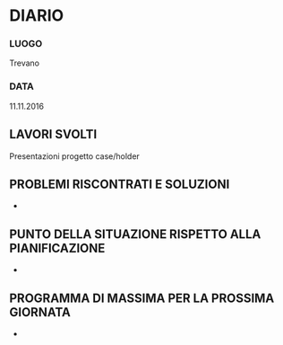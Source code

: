 # DIARIO
### LUOGO
Trevano
### DATA
11.11.2016
## LAVORI SVOLTI
Presentazioni progetto case/holder

## PROBLEMI RISCONTRATI E SOLUZIONI
-
## PUNTO DELLA SITUAZIONE RISPETTO ALLA PIANIFICAZIONE
-
## PROGRAMMA DI MASSIMA PER LA PROSSIMA GIORNATA
-